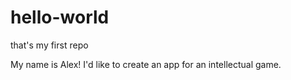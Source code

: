 # hello-world
that's my first repo

My name is Alex! I'd like to create an app for an intellectual game.

